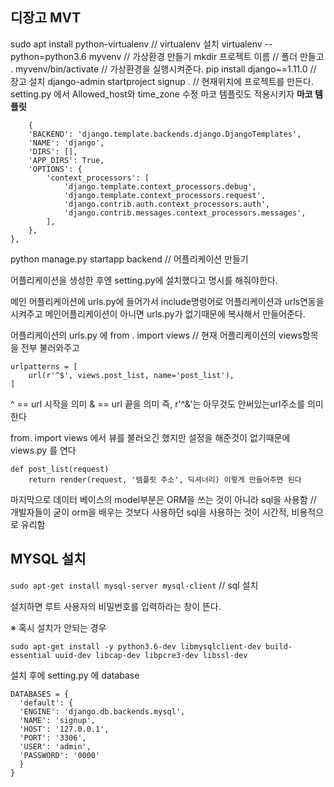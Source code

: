 ##  디장고 MVT

sudo apt install python-virtualenv // virtualenv 설치
virtualenv --python=python3.6 myvenv // 가상환경 만들기
mkdir 프로젝트 이름 // 폴더 만들고
. myvenv/bin/activate // 가상환경을 실행시켜준다.
pip install django~=1.11.0 // 장고 설치
django-admin startproject signup . // 현재위치에 프로젝트를 만든다.
setting.py 에서 Allowed_host와 time_zone 수정
마코 템플릿도 적용시키자
**마코 템플릿**

        {
        'BACKEND': 'django.template.backends.django.DjangoTemplates',
        'NAME': 'django',
        'DIRS': [],
        'APP_DIRS': True,
        'OPTIONS': {
            'context_processors': [
                'django.template.context_processors.debug',
                'django.template.context_processors.request',
                'django.contrib.auth.context_processors.auth',
                'django.contrib.messages.context_processors.messages',
            ],
        },
    },

python manage.py startapp backend // 어플리케이션 만들기

어플리케이션을 생성한 후엔 setting.py에 설치했다고 명시를 해줘야한다.

메인 어플리케이션에 urls.py에 들어가서 include명령어로 어플리케이션과 urls연동을 시켜주고 메인어플리케이션이 아니면 urls.py가 없기때문에 복사해서 만들어준다.

어플리케이션의 urls.py 에 
from . import views // 현재 어플리케이션의 views항목을 전부 불러와주고

    urlpatterns = [
        url(r'^$', views.post_list, name='post_list'),
    ]
^ == url 시작을 의미
& == url 끝을 의미
즉, r'^&'는 아무것도 안써있는url주소를 의미한다

from. import views 에서 뷰를 불러오긴 했지만 설정을 해준것이 없기때문에 
views.py 를 연다

    def post_list(request)
    	return render(request, '템플릿 주소', 딕셔너리) 이렇게 만들어주면 된다
  마지막으로 데이터 베이스의 model부분은 ORM을 쓰는 것이 아니라 sql을 사용함 // 개발자들이 굳이 orm을 배우는 것보다 사용하던 sql을 사용하는 것이 시간적, 비용적으로 유리함
  
## MYSQL 설치
`sudo apt-get install mysql-server mysql-client` // sql 설치

설치하면 루트 사용자의 비밀번호를 입력하라는 창이 뜬다.

※ 혹시 설치가 안되는 경우

    sudo apt-get install -y python3.6-dev libmysqlclient-dev build-essential uuid-dev libcap-dev libpcre3-dev libssl-dev

설치 후에
setting.py 에 database

    DATABASES = {  
      'default': {  
      'ENGINE': 'django.db.backends.mysql',  
      'NAME': 'signup',  
      'HOST': '127.0.0.1',  
      'PORT': '3306',  
      'USER': 'admin',  
      'PASSWORD': '0000'  
      }  
    }


<!--stackedit_data:
eyJoaXN0b3J5IjpbLTE0NTQ3MTkzMDksMTExOTI0NzQ1NywxMj
Q0MzU2NTEwLDQzMjA4NDY2NywyMTA4ODAxODk3LDE2OTcwOTE5
NjgsLTM5MTI1MDQwNywtOTk4Mjk1MTU4LC00ODEzODI2ODNdfQ
==
-->